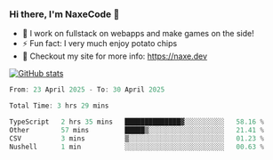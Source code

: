 ### Hi there, I'm NaxeCode 👋
- 🔭 I work on fullstack on webapps and make games on the side!
- ⚡ Fun fact: I very much enjoy potato chips
- 🔋 Checkout my site for more info: https://naxe.dev

[![GitHub stats](https://github-readme-stats.vercel.app/api?username=naxecode&theme=onedark)](https://naxe.dev)

<!--START_SECTION:waka-->

```csharp
From: 23 April 2025 - To: 30 April 2025

Total Time: 3 hrs 29 mins

TypeScript   2 hrs 35 mins   ██████████████▓░░░░░░░░░░   58.16 %
Other        57 mins         █████▒░░░░░░░░░░░░░░░░░░░   21.41 %
CSV          3 mins          ▒░░░░░░░░░░░░░░░░░░░░░░░░   01.23 %
Nushell      1 min           ░░░░░░░░░░░░░░░░░░░░░░░░░   00.63 %
```

<!--END_SECTION:waka-->



<!--
**NaxeCode/NaxeCode** is a ✨ _special_ ✨ repository because its `README.md` (this file) appears on your GitHub profile.

Here are some ideas to get you started:

- 🔭 I’m currently working on Web apps for indie games!
- 🌱 I’m currently mastering C#
- 👯 I’m looking to collaborate on ...
- 🤔 I’m looking for help with ...
- 💬 Ask me about ...
- 📫 How to reach me: ...
- 😄 Pronouns: ...
- ⚡ Fun fact: I love chips
-->

